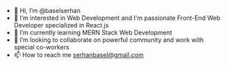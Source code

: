 - 👋 Hi, I’m @baselserhan
- 👀 I’m interested in Web Development and I'm passionate Front-End Web Developer specialized in React.js
- 🌱 I’m currently learning MERN Stack Web Development
- 💞️ I’m looking to collaborate on powerful community and work with special co-workers
- 📫 How to reach me serhanbasel@gmail.com

<!---
baselserhan/baselserhan is a ✨ special ✨ repository because its `README.md` (this file) appears on your GitHub profile.
You can click the Preview link to take a look at your changes.
--->
